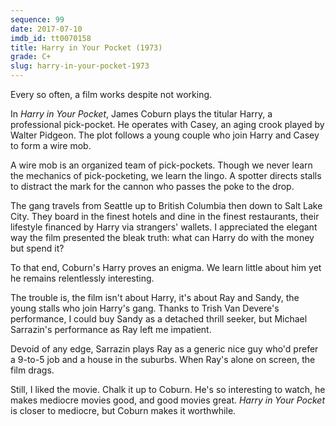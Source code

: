 ```yaml
---
sequence: 99
date: 2017-07-10
imdb_id: tt0070158
title: Harry in Your Pocket (1973)
grade: C+
slug: harry-in-your-pocket-1973
---
```


Every so often, a film works despite not working.

In _Harry in Your Pocket_, James Coburn plays the titular Harry, a professional pick-pocket. He operates with Casey, an aging crook played by Walter Pidgeon. The plot follows a young couple who join Harry and Casey to form a wire mob.

A wire mob is an organized team of pick-pockets. Though we never learn the mechanics of pick-pocketing, we learn the lingo. A spotter directs stalls to distract the mark for the cannon who passes the poke to the drop.

The gang travels from Seattle up to British Columbia then down to Salt Lake City. They board in the finest hotels and dine in the finest restaurants, their lifestyle financed by Harry via strangers' wallets. I appreciated the elegant way the film presented the bleak truth: what can Harry do with the money but spend it?

To that end, Coburn's Harry proves an enigma. We learn little about him yet he remains relentlessly interesting.

The trouble is, the film isn't about Harry, it's about Ray and Sandy, the young stalls who join Harry's gang. Thanks to Trish Van Devere's performance, I could buy Sandy as a detached thrill seeker, but Michael Sarrazin's performance as Ray left me impatient.

Devoid of any edge, Sarrazin plays Ray as a generic nice guy who'd prefer a 9-to-5 job and a house in the suburbs. When Ray's alone on screen, the film drags. 

Still, I liked the movie. Chalk it up to Coburn. He's so interesting to watch, he makes mediocre movies good, and good movies great. _Harry in Your Pocket_ is closer to mediocre, but Coburn makes it worthwhile.